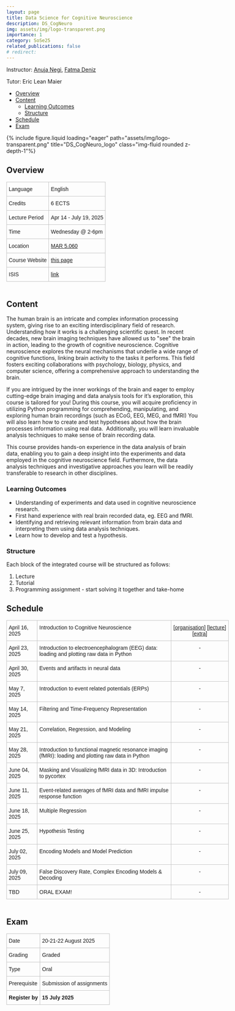 ```yaml
---
layout: page
title: Data Science for Cognitive Neuroscience
description: DS_CogNeuro
img: assets/img/logo-transparent.png
importance: 1
category: SoSe25
related_publications: false
# redirect:
---
```


Instructor: [Anuja Negi](https://anujanegi.me/), [Fatma Deniz](https://www.fatmanet.com/)

Tutor: Eric Lean Maier

- [Overview](#overview)
- [Content](#content)
  - [Learning Outcomes](#learning-outcomes)
  - [Structure](#structure)
- [Schedule](#schedule)
- [Exam](#exam)

<div class="row">
    <div class="col-sm mt-3 mt-md-0">
        {% include figure.liquid loading="eager" path="assets/img/logo-transparent.png" title="DS_CogNeuro_logo" class="img-fluid rounded z-depth-1"%}
    </div>
</div>

## Overview

<style type="text/css">
.tg  {border-collapse:collapse;border-spacing:0;margin:0px auto;}
.tg td{border-color:black;border-style:solid;border-width:1px;font-family:Arial, sans-serif;font-size:14px;
  overflow:hidden;padding:10px 5px;word-break:normal;}
.tg th{border-color:black;border-style:solid;border-width:1px;font-family:Arial, sans-serif;font-size:14px;
  font-weight:normal;overflow:hidden;padding:10px 5px;word-break:normal;}
.tg .tg-wo29{border-color:#c0c0c0;text-align:left;vertical-align:top}
</style>
<table class="tg" style="undefined;table-layout: fixed; width: 750px">
<!-- <colgroup>
<col style="width: 204px">
<col style="width: 675px">
</colgroup> -->
<tbody>
  <tr>
    <td class="tg-wo29"><span style="font-weight:400;font-style:normal;text-decoration:none;background-color:transparent">Language</span></td>
    <td class="tg-wo29">English</td>
  </tr>
  <tr>
    <td class="tg-wo29">Credits</td>
    <td class="tg-wo29">6 ECTS</td>
  </tr>
  <tr>
    <td class="tg-wo29">Lecture Period</td>
    <td class="tg-wo29">Apr 14 - July 19, 2025</td>
  </tr>
  <tr>
    <td class="tg-wo29">Time</td>
    <td class="tg-wo29">Wednesday  @ 2-6pm</td>
  </tr>
  <tr>
    <td class="tg-wo29">Location</td>
    <td class="tg-wo29"><a href="https://maps.app.goo.gl/MhXJw12oPjEhnDbt6" target="_blank" rel="noopener noreferrer">MAR 5.060</a></td>
  </tr>
  <tr>
    <td class="tg-wo29">Course Website</td>
    <td class="tg-wo29"><a href="https://denizenslab.github.io/teaching/courses/DS_CogNeuro" target="_blank" rel="noopener noreferrer">this page</a></td>
  </tr>
  <tr>
    <td class="tg-wo29">ISIS</td>
    <td class="tg-wo29"><a href="https://isis.tu-berlin.de/course/view.php?id=42292" target="_blank" rel="noopener noreferrer">link</a></td>
  </tr>
</tbody>
</table>
<br>

## Content

The human brain is an intricate and complex information processing system, giving rise to an exciting interdisciplinary field of research. Understanding how it works is a challenging scientific quest. In recent decades, new brain imaging techniques have allowed us to "see" the brain in action, leading to the growth of cognitive neuroscience. Cognitive neuroscience explores the neural mechanisms that underlie a wide range of cognitive functions, linking brain activity to the tasks it performs. This field fosters exciting collaborations with psychology, biology, physics, and computer science, offering a comprehensive approach to understanding the brain.

If you are intrigued by the inner workings of the brain and eager to employ cutting-edge brain imaging and data analysis tools for it’s exploration, this course is tailored for you! During this course, you will acquire proficiency in utilizing Python programming for comprehending, manipulating, and exploring human brain recordings (such as ECoG, EEG, MEG, and fMRI) You will also learn how to create and test hypotheses about how the brain processes information using real data.  Additionally, you will learn invaluable analysis techniques to make sense of brain recording data.

This course provides hands-on experience in the data analysis of brain data, enabling you to gain a deep insight into the experiments and data employed in the cognitive neuroscience field. Furthermore, the data analysis techniques and investigative approaches you learn will be readily transferable to research in other disciplines.

### Learning Outcomes

- Understanding of experiments and data used in cognitive neuroscience research.
- First hand experience with real brain recorded data, eg. EEG and fMRI.
- Identifying and retrieving relevant information from brain data and interpreting them using data analysis techniques.
- Learn how to develop and test a hypothesis.

### Structure

Each block of the integrated course will be structured as follows:

1. Lecture
2. Tutorial
3. Programming assignment - start solving it together and take-home

## Schedule

<style type="text/css">
.tg  {border-collapse:collapse;border-spacing:0;margin:0px auto;}
.tg td{border-color:black;border-style:solid;border-width:1px;font-family:Arial, sans-serif;font-size:14px;
  overflow:hidden;padding:10px 5px;word-break:normal;}
.tg th{border-color:black;border-style:solid;border-width:1px;font-family:Arial, sans-serif;font-size:14px;
  font-weight:normal;overflow:hidden;padding:10px 5px;word-break:normal;}
.tg .tg-wo29{border-color:#c0c0c0;text-align:left;vertical-align:top}
.tg .tg-fzdr{border-color:#c0c0c0;text-align:center;vertical-align:top}
</style>
<table class="tg" style="undefined;table-layout: fixed; width: 750px">
<colgroup>
<col style="width: 80px">
<col style="width: 350px">
<col style="width: 150px">
</colgroup>
<tbody>
  <tr>
    <td class="tg-wo29">April 16, 2025</td>
    <td class="tg-wo29">Introduction to Cognitive Neuroscience</td>
    <td class="tg-fzdr">
      <a href='https://docs.google.com/presentation/d/1Omc2b3OWVz5meOkfpE2I9VTl_0xIHMY5qmZ3_hMl-pY/view?usp=sharing'>[organisation]</a>
      <a href='https://docs.google.com/presentation/d/1u8qwDvmFawaEfpJC1op7IPFC2-GEhvcNM6regvZ77Ns/view?usp=sharing'>[lecture]</a>
      <a href='https://docs.google.com/presentation/d/1MevGdipGykAeTTXfFNbJXUg5qv-8xU0n0nn9ZDgznlA/view?usp=sharing'>[extra]</a>
    </td>
  </tr>
  <tr>
    <td class="tg-wo29">April 23, 2025</td>
    <td class="tg-wo29">Introduction to electroencephalogram (EEG) data: loading and plotting raw data in Python</td>
    <td class="tg-fzdr">
    -
      <!-- <a href='https://drive.google.com/file/d/17ybJ2a1OxAspQsEQRYNfLJ1pNODbqfRx/view?usp=sharing'>[lecture]</a>
      <a href='http://dscogneuro.coco.tu-berlin.de/hub/user-redirect/git-pull?repo=https%3A%2F%2Fgithub.com%2Fdenizenslab%2FDS_CogNeuro&urlpath=tree%2FDS_CogNeuro%2Fweek2%2Ftutorial.ipynb&branch=main'>[tutorial]</a>
      <a href='http://dscogneuro.coco.tu-berlin.de/hub/user-redirect/git-pull?repo=https%3A%2F%2Fgithub.com%2Fdenizenslab%2FDS_CogNeuro&urlpath=tree%2FDS_CogNeuro%2Fweek2%2Fassignment.ipynb&branch=main'>[assignment]</a> -->
    </td>
    
  </tr>
  <tr>
    <td class="tg-wo29">April 30, 2025</td>
    <td class="tg-wo29">Events and artifacts in neural data</td>
    <td class="tg-fzdr">
    -
      <!-- <a href='https://drive.google.com/file/d/1GEk98waEfaxPvhXJtNNlE9rXwAOYhb4P/view?usp=sharing'>[lecture]</a>
      <a href='http://dscogneuro.coco.tu-berlin.de/hub/user-redirect/git-pull?repo=https%3A%2F%2Fgithub.com%2Fdenizenslab%2FDS_CogNeuro&urlpath=tree%2FDS_CogNeuro%2Fweek3%2Ftutorial.ipynb&branch=main'>[tutorial]</a>
      <a href='http://dscogneuro.coco.tu-berlin.de/hub/user-redirect/git-pull?repo=https%3A%2F%2Fgithub.com%2Fdenizenslab%2FDS_CogNeuro&urlpath=tree%2FDS_CogNeuro%2Fweek3%2Fassignment.ipynb&branch=main'>[assignment]</a> -->
    </td>
  </tr>
  <tr>
    <td class="tg-wo29">May 7, 2025</td>
    <td class="tg-wo29">Introduction to event related potentials (ERPs)</td>
    <td class="tg-fzdr">
    -
      <!-- <a href='https://drive.google.com/file/d/1EJDxFt738TluOlUUGYvLLj2P_6mPDOWW/view?usp=sharing'>[lecture]</a>
      <a href='http://dscogneuro.coco.tu-berlin.de/hub/user-redirect/git-pull?repo=https%3A%2F%2Fgithub.com%2Fdenizenslab%2FDS_CogNeuro&urlpath=tree%2FDS_CogNeuro%2Fweek4%2Ftutorial.ipynb&branch=main'>[tutorial]</a>
      <a href='http://dscogneuro.coco.tu-berlin.de/hub/user-redirect/git-pull?repo=https%3A%2F%2Fgithub.com%2Fdenizenslab%2FDS_CogNeuro&urlpath=tree%2FDS_CogNeuro%2Fweek4%2Fassignment.ipynb&branch=main'>[assignment]</a> -->
    </td>
  </tr>
  <tr>
    <td class="tg-wo29">May 14, 2025</td>
    <td class="tg-wo29">Filtering and Time-Frequency Representation</td>
    <td class="tg-fzdr">
    -
      <!-- <a href='https://drive.google.com/file/d/1iulkC3d3SRfRltg4brT-m05n_qd-DPgi/view?usp=sharing'>[lecture]</a>
      <a href='http://dscogneuro.coco.tu-berlin.de/hub/user-redirect/git-pull?repo=https%3A%2F%2Fgithub.com%2Fdenizenslab%2FDS_CogNeuro&urlpath=tree%2FDS_CogNeuro%2Fweek5%2Frecap.ipynb&branch=main'>[recap]</a>
      <a href='http://dscogneuro.coco.tu-berlin.de/hub/user-redirect/git-pull?repo=https%3A%2F%2Fgithub.com%2Fdenizenslab%2FDS_CogNeuro&urlpath=tree%2FDS_CogNeuro%2Fweek5%2Ftutorial.ipynb&branch=main'>[tutorial]</a>
      <a href='http://dscogneuro.coco.tu-berlin.de/hub/user-redirect/git-pull?repo=https%3A%2F%2Fgithub.com%2Fdenizenslab%2FDS_CogNeuro&urlpath=tree%2FDS_CogNeuro%2Fweek5%2Fassignment.ipynb&branch=main'>[assignment]</a> -->
    </td>
  </tr>
  <tr>
    <td class="tg-wo29">May 21, 2025</td>
    <td class="tg-wo29">Correlation, Regression, and Modeling</td>
    <td class="tg-fzdr">
    -
      <!-- <a href='https://drive.google.com/file/d/1-v3CmrxmR4XokBztlwfPdsEXhRWhL9yN/view?usp=sharing'>[lecture]</a>
      <a href='http://dscogneuro.coco.tu-berlin.de/hub/user-redirect/git-pull?repo=https%3A%2F%2Fgithub.com%2Fdenizenslab%2FDS_CogNeuro&urlpath=tree%2FDS_CogNeuro%2Fweek6%2Ftutorial.ipynb&branch=main'>[tutorial]</a>
      <a href='http://dscogneuro.coco.tu-berlin.de/hub/user-redirect/git-pull?repo=https%3A%2F%2Fgithub.com%2Fdenizenslab%2FDS_CogNeuro&urlpath=tree%2FDS_CogNeuro%2Fweek6%2Fassignment.ipynb&branch=main'>[assignment]</a> -->
    </td>
  </tr>
  <tr>
    <td class="tg-wo29">May 28, 2025</td>
    <td class="tg-wo29">Introduction to functional magnetic resonance imaging (fMRI): loading and plotting raw data in Python</td>
    <td class="tg-fzdr">
    -
      <!-- <a href='https://drive.google.com/file/d/1Plt66-cUwbj66E4v7utoU3DR69Ess4X4/view?usp=sharing'>[lecture]</a>
      <a href='http://dscogneuro.coco.tu-berlin.de/hub/user-redirect/git-pull?repo=https%3A%2F%2Fgithub.com%2Fdenizenslab%2FDS_CogNeuro&urlpath=tree%2FDS_CogNeuro%2Fweek7%2Ftutorial.ipynb&branch=main'>[tutorial]</a>
      <a href='http://dscogneuro.coco.tu-berlin.de/hub/user-redirect/git-pull?repo=https%3A%2F%2Fgithub.com%2Fdenizenslab%2FDS_CogNeuro&urlpath=tree%2FDS_CogNeuro%2Fweek7%2Fassignment.ipynb&branch=main'>[assignment]</a> -->
    </td>
    
  </tr>
  <tr>
    <td class="tg-wo29">June 04, 2025</td>
    <td class="tg-wo29">Masking and Visualizing fMRI data in 3D: Introduction to pycortex</td>
    <td class="tg-fzdr">
    -
      <!-- <a href='https://drive.google.com/file/d/1BxPePUny6UuadsMaWJw__e9pbHcoCap-/view?usp=drive_link'>[lecture]</a>
      <a href='http://dscogneuro.coco.tu-berlin.de/hub/user-redirect/git-pull?repo=https%3A%2F%2Fgithub.com%2Fdenizenslab%2FDS_CogNeuro&urlpath=tree%2FDS_CogNeuro%2Fweek8%2Ftutorial.ipynb&branch=main'>[tutorial]</a>
      <a href='http://dscogneuro.coco.tu-berlin.de/hub/user-redirect/git-pull?repo=https%3A%2F%2Fgithub.com%2Fdenizenslab%2FDS_CogNeuro&urlpath=tree%2FDS_CogNeuro%2Fweek8%2Fassignment.ipynb&branch=main'>[assignment]</a> -->
    </td>

  </tr>
  <tr>
    <td class="tg-wo29">June 11, 2025</td>
    <td class="tg-wo29">Event-related averages of fMRI data and fMRI impulse response function</td>
    <td class="tg-fzdr">
    -
      <!-- <a href='https://drive.google.com/file/d/1ID8BYVozCbZLiqYXEDmVISO5ai8ibh15/view?usp=sharing'>[lecture]</a>
      <a href='http://dscogneuro.coco.tu-berlin.de/hub/user-redirect/git-pull?repo=https%3A%2F%2Fgithub.com%2Fdenizenslab%2FDS_CogNeuro&urlpath=tree%2FDS_CogNeuro%2Fweek9%2Ftutorial.ipynb&branch=main'>[tutorial]</a>
      <a href='http://dscogneuro.coco.tu-berlin.de/hub/user-redirect/git-pull?repo=https%3A%2F%2Fgithub.com%2Fdenizenslab%2FDS_CogNeuro&urlpath=tree%2FDS_CogNeuro%2Fweek9%2Fassignment.ipynb&branch=main'>[assignment]</a> -->
    </td>
  </tr>
  <tr>
    <td class="tg-wo29">June 18, 2025</td>
    <td class="tg-wo29">Multiple Regression</td>
    <td class="tg-fzdr">
    -
      <!-- <a href='https://drive.google.com/file/d/1Msfj-3lsfXP_L8cnoybSxRyajzo9uDJN/view?usp=sharing'>[lecture]</a>
      <a href='http://dscogneuro.coco.tu-berlin.de/hub/user-redirect/git-pull?repo=https%3A%2F%2Fgithub.com%2Fdenizenslab%2FDS_CogNeuro&urlpath=tree%2FDS_CogNeuro%2Fweek10%2Ftutorial.ipynb&branch=main'>[tutorial]</a>
      <a href='http://dscogneuro.coco.tu-berlin.de/hub/user-redirect/git-pull?repo=https%3A%2F%2Fgithub.com%2Fdenizenslab%2FDS_CogNeuro&urlpath=tree%2FDS_CogNeuro%2Fweek10%2Fassignment.ipynb&branch=main'>[assignment]</a> -->
    </td>
  </tr>
  <tr>
    <td class="tg-wo29">June 25, 2025</td>
    <td class="tg-wo29">Hypothesis Testing</td>
    <td class="tg-fzdr">
    -
      <!-- <a href='https://drive.google.com/file/d/1mFc57MNKJ9xm4qCe2gSGoGvyZbMLZhj2/view?usp=sharing'>[lecture]</a>
      <a href='http://dscogneuro.coco.tu-berlin.de/hub/user-redirect/git-pull?repo=https%3A%2F%2Fgithub.com%2Fdenizenslab%2FDS_CogNeuro&urlpath=tree%2FDS_CogNeuro%2Fweek11%2Ftutorial.ipynb&branch=main'>[tutorial]</a>
      <a href='http://dscogneuro.coco.tu-berlin.de/hub/user-redirect/git-pull?repo=https%3A%2F%2Fgithub.com%2Fdenizenslab%2FDS_CogNeuro&urlpath=tree%2FDS_CogNeuro%2Fweek11%2Fassignment.ipynb&branch=main'>[assignment]</a> -->
    </td>
  </tr>
  <tr>
    <td class="tg-wo29">July 02, 2025</td>
    <td class="tg-wo29">Encoding Models and Model Prediction</td>
    <td class="tg-fzdr">
    -
      <!-- <a href='https://drive.google.com/file/d/1Rqa3QYW3YBMh6BV5_xBtqt9NhEMHHJ2t/view?usp=sharing'>[lecture]</a>
      <a href='http://dscogneuro.coco.tu-berlin.de/hub/user-redirect/git-pull?repo=https%3A%2F%2Fgithub.com%2Fdenizenslab%2FDS_CogNeuro&urlpath=tree%2FDS_CogNeuro%2Fweek12%2Ftutorial.ipynb&branch=main'>[tutorial]</a>
      <a href='http://dscogneuro.coco.tu-berlin.de/hub/user-redirect/git-pull?repo=https%3A%2F%2Fgithub.com%2Fdenizenslab%2FDS_CogNeuro&urlpath=tree%2FDS_CogNeuro%2Fweek12%2Fassignment.ipynb&branch=main'>[assignment]</a> -->
    </td>
  </tr>
  <tr>
    <td class="tg-wo29">July 09, 2025</td>
    <td class="tg-wo29">False Discovery Rate, Complex Encoding Models &amp; Decoding</td>
    <td class="tg-fzdr">
    -
    <!-- <a href='http://dscogneuro.coco.tu-berlin.de/hub/user-redirect/git-pull?repo=https%3A%2F%2Fgithub.com%2Fdenizenslab%2FDS_CogNeuro&urlpath=tree%2FDS_CogNeuro%2Fweek13%2Ftutorial.ipynb&branch=main'>[tutorial]</a> -->
    </td>
  </tr>
  <tr>
    <td class="tg-wo29">TBD</td>
    <td class="tg-wo29">ORAL EXAM!</td>
    <td class="tg-fzdr">-</td>
  </tr>
</tbody>
</table>
<br>

## Exam

<style type="text/css">
.tg  {border-collapse:collapse;border-spacing:0;margin:0px auto;}
.tg td{border-color:black;border-style:solid;border-width:1px;font-family:Arial, sans-serif;font-size:14px;
  overflow:hidden;padding:10px 5px;word-break:normal;}
.tg th{border-color:black;border-style:solid;border-width:1px;font-family:Arial, sans-serif;font-size:14px;
  font-weight:normal;overflow:hidden;padding:10px 5px;word-break:normal;}
.tg .tg-wo29{border-color:#c0c0c0;text-align:left;vertical-align:top}
.tg .tg-bx42{border-color:#c0c0c0;font-weight:bold;text-align:left;vertical-align:top}
</style>
<table class="tg" style="undefined;table-layout: fixed; width: 750px">
<!-- <colgroup>
<col style="width: 204px">
<col style="width: 675px">
</colgroup> -->
<tbody>
  <tr>
    <td class="tg-wo29"><span style="font-weight:400;font-style:normal;text-decoration:none;background-color:transparent">Date</span></td>
    <td class="tg-wo29"><span style="font-weight:400;font-style:normal;text-decoration:none;background-color:transparent">20-21-22 August 2025</span></td>
  </tr>
  <tr>
    <td class="tg-wo29"><span style="font-weight:400;font-style:normal;text-decoration:none;background-color:transparent">Grading</span></td>
    <td class="tg-wo29"><span style="font-weight:400;font-style:normal;text-decoration:none;background-color:transparent">Graded</span></td>
  </tr>
  <tr>
    <td class="tg-wo29"><span style="font-weight:400;font-style:normal;text-decoration:none;background-color:transparent">Type</span></td>
    <td class="tg-wo29"><span style="font-weight:400;font-style:normal;text-decoration:none;background-color:transparent">Oral</span></td>
  </tr>
  <tr>
    <td class="tg-wo29"><span style="font-weight:400;font-style:normal;text-decoration:none;background-color:transparent">Prerequisite</span></td>
    <td class="tg-wo29"><span style="font-weight:400;font-style:normal;text-decoration:none;background-color:transparent">Submission of assignments</span></td>
  </tr>
  <tr>
    <td class="tg-bx42"><span style="font-weight:700;font-style:normal;text-decoration:none;background-color:transparent">Register by</span></td>
    <td class="tg-bx42"><span style="font-weight:700;font-style:normal;text-decoration:none;background-color:transparent">15 July 2025</span></td>
  </tr>
</tbody>
</table>
